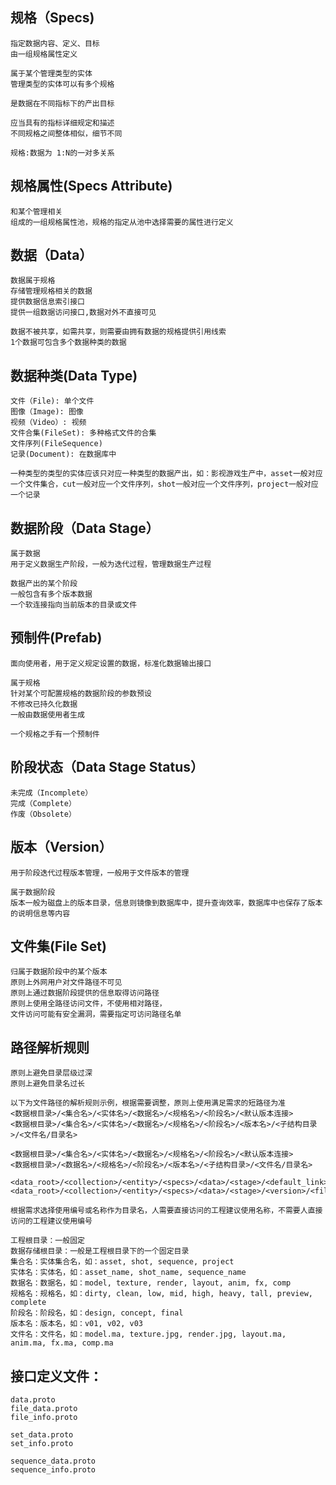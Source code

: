 ## 规格（Specs)

    指定数据内容、定义、目标
    由一组规格属性定义
    
    属于某个管理类型的实体
    管理类型的实体可以有多个规格

    是数据在不同指标下的产出目标

    应当具有的指标详细规定和描述
    不同规格之间整体相似，细节不同
    
    规格:数据为 1:N的一对多关系

## 规格属性(Specs Attribute)
    
    和某个管理相关
    组成的一组规格属性池，规格的指定从池中选择需要的属性进行定义

## 数据（Data）

    数据属于规格
    存储管理规格相关的数据
    提供数据信息索引接口
    提供一组数据访问接口,数据对外不直接可见

    数据不被共享，如需共享，则需要由拥有数据的规格提供引用线索
    1个数据可包含多个数据种类的数据

## 数据种类(Data Type)

    文件（File): 单个文件
    图像（Image): 图像
    视频（Video）: 视频
    文件合集(FileSet): 多种格式文件的合集
    文件序列(FileSequence)
    记录(Document): 在数据库中
    
    一种类型的类型的实体应该只对应一种类型的数据产出，如：影视游戏生产中，asset一般对应一个文件集合，cut一般对应一个文件序列，shot一般对应一个文件序列，project一般对应一个记录


## 数据阶段（Data Stage）

    属于数据
    用于定义数据生产阶段，一般为迭代过程，管理数据生产过程

    数据产出的某个阶段
    一般包含有多个版本数据
    一个软连接指向当前版本的目录或文件

## 预制件(Prefab)

    面向使用者，用于定义规定设置的数据，标准化数据输出接口

    属于规格
    针对某个可配置规格的数据阶段的参数预设
    不修改已持久化数据
    一般由数据使用者生成
    
    一个规格之手有一个预制件

## 阶段状态（Data Stage Status）

    未完成（Incomplete）
    完成（Complete）
    作废（Obsolete）

## 版本（Version）
    
    用于阶段迭代过程版本管理，一般用于文件版本的管理

    属于数据阶段
    版本一般为磁盘上的版本目录，信息则镜像到数据库中，提升查询效率，数据库中也保存了版本的说明信息等内容


## 文件集(File Set)

    归属于数据阶段中的某个版本
    原则上外网用户对文件路径不可见
    原则上通过数据阶段提供的信息取得访问路径
    原则上使用全路径访问文件，不使用相对路径，
    文件访问可能有安全漏洞，需要指定可访问路径名单


## 路径解析规则
    原则上避免目录层级过深
    原则上避免目录名过长

    以下为文件路径的解析规则示例，根据需要调整，原则上使用满足需求的短路径为准
    <数据根目录>/<集合名>/<实体名>/<数据名>/<规格名>/<阶段名>/<默认版本连接>
    <数据根目录>/<集合名>/<实体名>/<数据名>/<规格名>/<阶段名>/<版本名>/<子结构目录>/<文件名/目录名>

    <数据根目录>/<集合名>/<实体名>/<数据名>/<规格名>/<阶段名>/<默认版本连接>
    <数据根目录>/<数据名>/<规格名>/<阶段名>/<版本名>/<子结构目录>/<文件名/目录名>

    <data_root>/<collection>/<entity>/<specs>/<data>/<stage>/<default_link>
    <data_root>/<collection>/<entity>/<specs>/<data>/<stage>/<version>/<file/dir>
    
    根据需求选择使用编号或名称作为目录名，人需要直接访问的工程建议使用名称，不需要人直接访问的工程建议使用编号
    
    工程根目录：一般固定
    数据存储根目录：一般是工程根目录下的一个固定目录
    集合名：实体集合名，如：asset, shot, sequence, project
    实体名：实体名，如：asset_name, shot_name, sequence_name
    数据名：数据名，如：model, texture, render, layout, anim, fx, comp
    规格名：规格名，如：dirty, clean, low, mid, high, heavy, tall, preview, complete 
    阶段名：阶段名，如：design, concept, final 
    版本名：版本名，如：v01, v02, v03
    文件名：文件名，如：model.ma, texture.jpg, render.jpg, layout.ma, anim.ma, fx.ma, comp.ma

## 接口定义文件：
    data.proto
    file_data.proto
    file_info.proto

    set_data.proto
    set_info.proto
    
    sequence_data.proto
    sequence_info.proto
